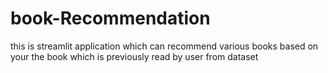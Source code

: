 # book-Recommendation
this is streamlit application which can recommend various books based on your the book which is previously read by user from dataset

